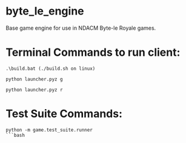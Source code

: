 # byte_le_engine
Base game engine for use in NDACM Byte-le Royale games.

# Terminal Commands to run client:

```
.\build.bat (./build.sh on linux)

python launcher.pyz g

python launcher.pyz r
```

# Test Suite Commands:

```
python -m game.test_suite.runner
```bash
